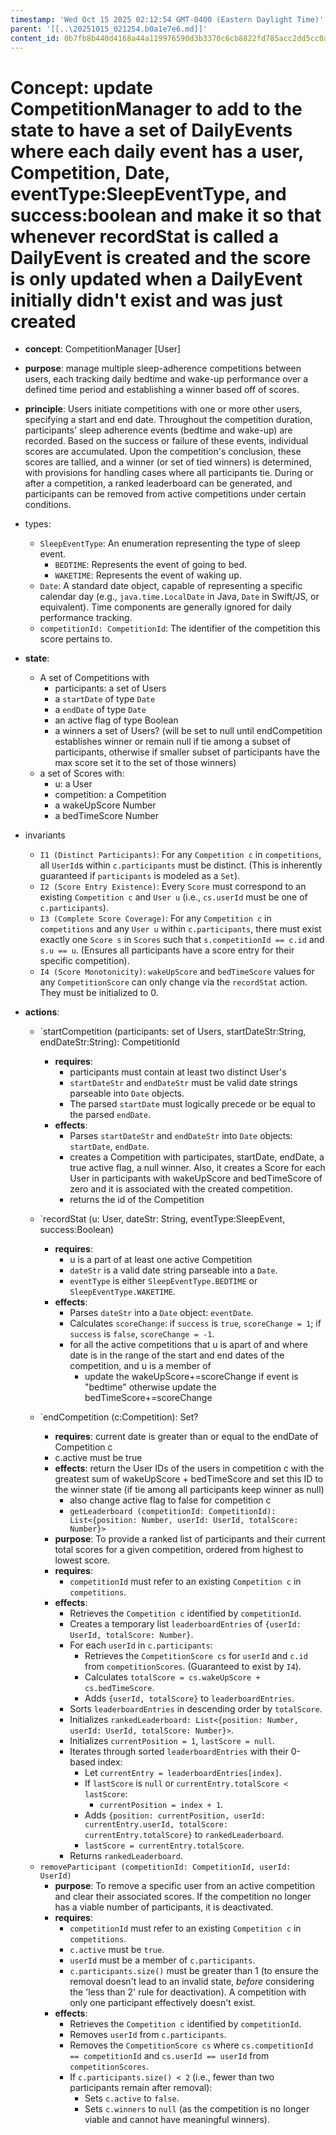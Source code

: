 ```yaml
---
timestamp: 'Wed Oct 15 2025 02:12:54 GMT-0400 (Eastern Daylight Time)'
parent: '[[..\20251015_021254.b0a1e7e6.md]]'
content_id: 0b7fb8b440d4168a44a119976590d3b3370c6cb8822fd785acc2dd5cc0abbb4a
---
```


# Concept: update CompetitionManager to add to the state to have a set of DailyEvents where each daily event has a user, Competition, Date, eventType:SleepEventType, and success:boolean and make it so that whenever recordStat is called a DailyEvent is created and the score is only updated when a DailyEvent initially didn't exist and was just created

* **concept**: CompetitionManager \[User]
* **purpose**: manage multiple sleep-adherence competitions between users, each tracking daily bedtime and wake-up performance over a defined time period and establishing a winner based off of scores.
* **principle**: Users initiate competitions with one or more other users, specifying a start and end date. Throughout the competition duration, participants' sleep adherence events (bedtime and wake-up) are recorded. Based on the success or failure of these events, individual scores are accumulated. Upon the competition's conclusion, these scores are tallied, and a winner (or set of tied winners) is determined, with provisions for handling cases where all participants tie. During or after a competition, a ranked leaderboard can be generated, and participants can be removed from active competitions under certain conditions.
* types:
  * `SleepEventType`: An enumeration representing the type of sleep event.
    * `BEDTIME`: Represents the event of going to bed.
    * `WAKETIME`: Represents the event of waking up.
  - `Date`: A standard date object, capable of representing a specific calendar day (e.g., `java.time.LocalDate` in Java, `Date` in Swift/JS, or equivalent). Time components are generally ignored for daily performance tracking.
  - `competitionId: CompetitionId`: The identifier of the competition this score pertains to.
* **state**:
  * A set of Competitions with
    * participants: a set of Users
    * a `startDate` of type `Date`
    * a `endDate` of type `Date`
    * an active flag of type Boolean
    * a winners a set of Users? (will be set to null until endCompetition establishes winner or remain null if tie among a subset of participants, otherwise if smaller subset of participants have the max score set it to the set of those winners)
  * a set of Scores with:
    * u: a User
    * competition: a Competition
    * a wakeUpScore Number
    * a bedTimeScore Number
* invariants
  * `I1 (Distinct Participants)`: For any `Competition c` in `competitions`, all `UserId`s within `c.participants` must be distinct. (This is inherently guaranteed if `participants` is modeled as a `Set`).
  * `I2 (Score Entry Existence)`: Every `Score` must correspond to an existing `Competition c` and `User u` (i.e., `cs.userId` must be one of `c.participants`).
  * `I3 (Complete Score Coverage)`: For any `Competition c` in `competitions` and any `User u` within `c.participants`, there must exist exactly one `Score s` in `Scores` such that `s.competitionId == c.id` and `s.u == u`. (Ensures all participants have a score entry for their specific competition).
  * `I4 (Score Monotonicity)`: `wakeUpScore` and `bedTimeScore` values for any `CompetitionScore` can only change via the `recordStat` action. They must be initialized to 0.
* **actions**:

  * \`startCompetition (participants: set of Users, startDateStr:String, endDateStr:String): CompetitionId
    * **requires**: 
      * participants must contain at least two distinct User's
      * `startDateStr` and `endDateStr` must be valid date strings parseable into `Date` objects.
      - The parsed `startDate` must logically precede or be equal to the parsed `endDate`.
    * **effects**:
      * Parses `startDateStr` and `endDateStr` into `Date` objects: `startDate`, `endDate`.
      * creates a Competition with participates, startDate, endDate, a true active flag, a null winner. Also, it creates a Score for each User in participants with wakeUpScore and bedTimeScore of zero and it is associated with the created competition.
      * returns the id of the Competition

  * \`recordStat (u: User, dateStr: String, eventType:SleepEvent, success:Boolean)
    * **requires**:
      * u is a part of at least one active Competition
      * `dateStr` is a valid date string parseable into a `Date`.
      - `eventType` is either `SleepEventType.BEDTIME` or `SleepEventType.WAKETIME`.
    * **effects**:
      * Parses `dateStr` into a `Date` object: `eventDate`.
      * Calculates `scoreChange`: if `success` is `true`, `scoreChange = 1`; if `success` is `false`, `scoreChange = -1`.
      * for all the active competitions that u is apart of and where date is in the range of the start and end dates of the competition, and u is a member of
        * update the wakeUpScore+=scoreChange if event is "bedtime" otherwise update the bedTimeScore+=scoreChange

  * \`endCompetition (c:Competition): Set<User>?
    * **requires**: current date is greater than or equal to the endDate of Competition c
    * c.active must be true
    * **effects**: return the User IDs of the users in competition c with the greatest sum of wakeUpScore + bedTimeScore and set this ID to the winner state (if tie among all participants keep winner as null)
      * also change active flag to false for competition c
      - `getLeaderboard (competitionId: CompetitionId): List<{position: Number, userId: UserId, totalScore: Number}>`
    - **purpose**: To provide a ranked list of participants and their current total scores for a given competition, ordered from highest to lowest score.
    - **requires**:
      * `competitionId` must refer to an existing `Competition c` in `competitions`.
    - **effects**:
      * Retrieves the `Competition c` identified by `competitionId`.
      * Creates a temporary list `leaderboardEntries` of `{userId: UserId, totalScore: Number}`.
      * For each `userId` in `c.participants`:
        * Retrieves the `CompetitionScore cs` for `userId` and `c.id` from `competitionScores`. (Guaranteed to exist by `I4`).
        * Calculates `totalScore = cs.wakeUpScore + cs.bedTimeScore`.
        * Adds `{userId, totalScore}` to `leaderboardEntries`.
      * Sorts `leaderboardEntries` in descending order by `totalScore`.
      * Initializes `rankedLeaderboard: List<{position: Number, userId: UserId, totalScore: Number}>`.
      * Initializes `currentPosition = 1`, `lastScore = null`.
      * Iterates through sorted `leaderboardEntries` with their 0-based index:
        * Let `currentEntry = leaderboardEntries[index]`.
        * If `lastScore` is `null` or `currentEntry.totalScore < lastScore`:
          * `currentPosition = index + 1`.
        * Adds `{position: currentPosition, userId: currentEntry.userId, totalScore: currentEntry.totalScore}` to `rankedLeaderboard`.
        * `lastScore = currentEntry.totalScore`.
      * Returns `rankedLeaderboard`.

  - `removeParticipant (competitionId: CompetitionId, userId: UserId)`
    * **purpose**: To remove a specific user from an active competition and clear their associated scores. If the competition no longer has a viable number of participants, it is deactivated.
    * **requires**:
      * `competitionId` must refer to an existing `Competition c` in `competitions`.
      * `c.active` must be `true`.
      * `userId` must be a member of `c.participants`.
      * `c.participants.size()` must be greater than 1 (to ensure the removal doesn't lead to an invalid state, *before* considering the 'less than 2' rule for deactivation). A competition with only one participant effectively doesn't exist.
    * **effects**:
      * Retrieves the `Competition c` identified by `competitionId`.
      * Removes `userId` from `c.participants`.
      * Removes the `CompetitionScore cs` where `cs.competitionId == competitionId` and `cs.userId == userId` from `competitionScores`.
      * If `c.participants.size() < 2` (i.e., fewer than two participants remain after removal):
        * Sets `c.active` to `false`.
        * Sets `c.winners` to `null` (as the competition is no longer viable and cannot have meaningful winners).

